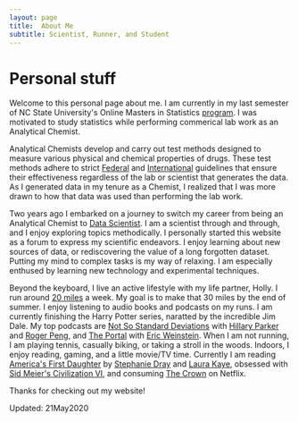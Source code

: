 ```yaml
---
layout: page
title:  About Me
subtitle: Scientist, Runner, and Student
---
```


# Personal stuff

Welcome to this personal page about me. I am currently in my last semester of NC State University's Online Masters in Statistics [program](https://online-distance.ncsu.edu/program/master-of-statistics/). I was motivated to study statistics while performing commerical lab work as an Analytical Chemist. 

Analytical Chemists develop and carry out test methods designed to measure various physical and chemical properties of drugs. These test methods adhere to strict [Federal](https://www.fda.gov/drugs/pharmaceutical-quality-resources/current-good-manufacturing-practice-cgmp-regulations) and [International](http://www.jpma.or.jp/english/about_us/about_us.html) guidelines that ensure their effectiveness regardless of the lab or scientist that generates the data. As I generated data in my tenure as a Chemist, I realized that I was more drawn to how that data was used  than performing the lab work. 

Two years ago I embarked on a journey to switch my career from being an Analytical Chemist to [Data Scientist](https://9olive.github.io/blog/2020/05/15/ST558_Blog_1.html). I am a scientist through and through, and I enjoy exploring topics methodically. I personally started this website  as a forum to express my scientific endeavors. I enjoy learning about new sources of data, or rediscovering the value of a long forgotten dataset. Putting my mind to complex tasks is my way of relaxing. I am especially enthused by learning new technology and experimental techniques. 

Beyond the keyboard, I live an active lifestyle with my life partner, Holly. I run around [20 miles](https://www.strava.com/athletes/42253730) a week. My goal is to make that 30 miles by the end of summer. I enjoy listening to audio books and podcasts on my runs. I am currently finishing the Harry Potter series, naratted by the incredible Jim Dale. My top podcasts are [Not So Standard Deviations](www.nssdeviations.com) with [Hillary Parker](https://twitter.com/hspter) and [Roger Peng](https://twitter.com/rdpeng), and [The Portal](https://ericweinstein.org/) with [Eric Weinstein](https://twitter.com/EricRWeinstein). When I am not running, I am playing tennis, casually biking, or taking a stroll in the woods. Indoors, I enjoy reading, gaming, and a little movie/TV time. Currently I am reading [America's First Daughter](http://draykamoie.com/five-lies-we-told-in-americas-first-daughter-and-how-we-got-away-with-it/) by [Stephanie Dray](https://twitter.com/stephaniehdray) and [Laura Kaye](https://twitter.com/laurakayeauthor), obsessed with [Sid Meier's Civilization VI](https://civilization.com/), and consuming [The Crown](https://youtu.be/JWtnJjn6ng0) on Netflix. 

Thanks for checking out my website!

Updated: 21May2020
